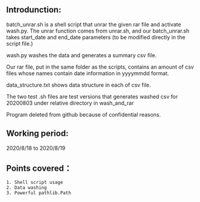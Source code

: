 Introdunction:
--------------------------
batch_unrar.sh is a shell script that unrar the given rar file and activate wash.py. The unrar function comes from unrar.sh, and our batch_unrar.sh takes start_date and end_date parameters (to be modified directly in the script file.)

wash.py washes the data and generates a summary csv file.

Our rar file, put in the same folder as the scripts, contains an amount of csv files whose names contain date information in yyyymmdd format.

data_structure.txt shows data structure in each of csv file.

The two test .sh files are test versions that generates washed csv for 20200803 under relative directory in wash_and_rar

Program deleted from github because of confidential reasons.

Working period:
-------------------------
2020/8/18 to 2020/8/19

Points covered：
-------------
    1. Shell script usage
    2. Data washing
    3. Powerful pathlib.Path

